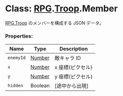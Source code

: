 # Class: [RPG](RPG.md).[Troop](RPG.Troop.md).Member

[RPG.Troop](RPG.Troop.md) のメンバーを構成する JSON データ。

### Properties:

| Name      | Type                | Description      |
| --------- | ------------------- | ---------------- |
| `enemyId` | [Number](Number.md) | 敵キャラ ID      |
| `x`       | [Number](Number.md) | x 座標(ピクセル) |
| `y`       | [Number](Number.md) | y 座標(ピクセル) |
| `hidden`  | Boolean             | [途中から出現]   |
